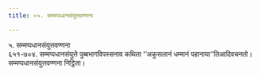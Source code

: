 ```yaml
---
title: ०५. सम्मप्पधानसंयुत्तवण्णना

---
```

५. सम्मप्पधानसंयुत्तवण्णना  
६५१-७०४. सम्मप्पधानसंयुत्ते पुब्बभागविपस्सनाव कथिता ‘‘अकुसलानं धम्मानं पहानाया’’तिआदिवचनतो।  
सम्मप्पधानसंयुत्तवण्णना निट्ठिता।  